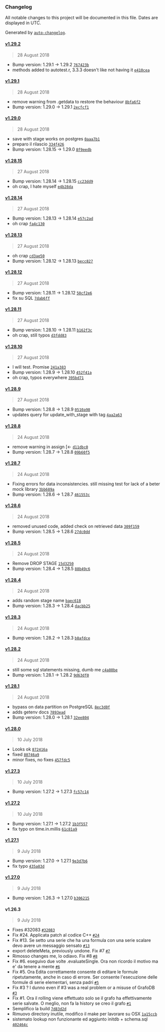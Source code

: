 ### Changelog

All notable changes to this project will be documented in this file. Dates are displayed in UTC.

Generated by [`auto-changelog`](https://github.com/CookPete/auto-changelog).

#### [v1.29.2](https://bitbucket.org/giupo/grafodb/compare/v1.29.2..v1.29.1)

> 28 August 2018

- Bump version: 1.29.1 → 1.29.2 [`767423b`](https://bitbucket.org/giupo/grafodb/commits/767423b5a7a7ceaf734b30a60bae8a422ad6bee1)
- methods added to autotest.r, 3.3.3 doesn't like not having it [`e410cea`](https://bitbucket.org/giupo/grafodb/commits/e410cead63813664edb250e6220ba966b4ca05e9)

#### [v1.29.1](https://bitbucket.org/giupo/grafodb/compare/v1.29.1..v1.29.0)

> 28 August 2018

- remove warning from .getdata to restore the behaviour [`8bfa6f2`](https://bitbucket.org/giupo/grafodb/commits/8bfa6f2304d9341fd3940c6d5d8216b9ef49bbbe)
- Bump version: 1.29.0 → 1.29.1 [`2ecfcf1`](https://bitbucket.org/giupo/grafodb/commits/2ecfcf1c1869260f3d33897b5aca7dc519cc3d51)

#### [v1.29.0](https://bitbucket.org/giupo/grafodb/compare/v1.29.0..v1.28.15)

> 28 August 2018

- save with stage works on postgres [`0aaa7b1`](https://bitbucket.org/giupo/grafodb/commits/0aaa7b1edb600b192972b1e8f99a85638c135694)
- preparo il rilascio [`334f426`](https://bitbucket.org/giupo/grafodb/commits/334f426c14ac8935201a29a6cc050a3961e1e7c6)
- Bump version: 1.28.15 → 1.29.0 [`8f9eedb`](https://bitbucket.org/giupo/grafodb/commits/8f9eedb894bdced0334a3122b9f866cb9a4de540)

#### [v1.28.15](https://bitbucket.org/giupo/grafodb/compare/v1.28.15..v1.28.14)

> 27 August 2018

- Bump version: 1.28.14 → 1.28.15 [`cc23dd9`](https://bitbucket.org/giupo/grafodb/commits/cc23dd944b0bf35c5b33232fcff965ccf9ecbb75)
- oh crap, I hate myself [`e4b28da`](https://bitbucket.org/giupo/grafodb/commits/e4b28da17700a3a0185680cce15029a0078e259b)

#### [v1.28.14](https://bitbucket.org/giupo/grafodb/compare/v1.28.14..v1.28.13)

> 27 August 2018

- Bump version: 1.28.13 → 1.28.14 [`e57c2ad`](https://bitbucket.org/giupo/grafodb/commits/e57c2ada8913d58570b62d5c7abfa3d1d68b8251)
- oh crap [`fa4c130`](https://bitbucket.org/giupo/grafodb/commits/fa4c130003186d8bfb2d342aae9952c0242f6b3d)

#### [v1.28.13](https://bitbucket.org/giupo/grafodb/compare/v1.28.13..v1.28.12)

> 27 August 2018

- oh crap [`cd3ae50`](https://bitbucket.org/giupo/grafodb/commits/cd3ae50fc056d9fcfdf508bcfe5b1cff748e8d5f)
- Bump version: 1.28.12 → 1.28.13 [`becc827`](https://bitbucket.org/giupo/grafodb/commits/becc827fc1da370b5ce141d6e6b9f0569ec91c6d)

#### [v1.28.12](https://bitbucket.org/giupo/grafodb/compare/v1.28.12..v1.28.11)

> 27 August 2018

- Bump version: 1.28.11 → 1.28.12 [`50cf2e6`](https://bitbucket.org/giupo/grafodb/commits/50cf2e6fce9f90b193bc0daa5330150162917e41)
- fix su SQL [`7dab6ff`](https://bitbucket.org/giupo/grafodb/commits/7dab6ff9a6509a625bba8ffa3b0de95596e28056)

#### [v1.28.11](https://bitbucket.org/giupo/grafodb/compare/v1.28.11..v1.28.10)

> 27 August 2018

- Bump version: 1.28.10 → 1.28.11 [`b162f3c`](https://bitbucket.org/giupo/grafodb/commits/b162f3c55069fc3f697be4c215c3c3dff8e0701e)
- oh crap, still typos [`d3fdd83`](https://bitbucket.org/giupo/grafodb/commits/d3fdd83587620e4dc05fdbbfbcf61b101798fee7)

#### [v1.28.10](https://bitbucket.org/giupo/grafodb/compare/v1.28.10..v1.28.9)

> 27 August 2018

- I will test. Promise [`241a383`](https://bitbucket.org/giupo/grafodb/commits/241a383aea930b9a4fcbe977e5a7ce4210968c68)
- Bump version: 1.28.9 → 1.28.10 [`452f41a`](https://bitbucket.org/giupo/grafodb/commits/452f41a35d7dae09e6cee39595cd35189fa0a6ff)
- oh crap, typos everywhere [`395bd71`](https://bitbucket.org/giupo/grafodb/commits/395bd7169a5723771b50c0e227c43f21b9977e6f)

#### [v1.28.9](https://bitbucket.org/giupo/grafodb/compare/v1.28.9..v1.28.8)

> 27 August 2018

- Bump version: 1.28.8 → 1.28.9 [`0510a98`](https://bitbucket.org/giupo/grafodb/commits/0510a987a6b3bdb594539006beee61e98c5e7841)
- updates query for update_with_stage with tag [`4aa2a63`](https://bitbucket.org/giupo/grafodb/commits/4aa2a635e9e80cc312a262fcf13e74675651fc35)

#### [v1.28.8](https://bitbucket.org/giupo/grafodb/compare/v1.28.8..v1.28.7)

> 24 August 2018

- remove warning in assign [<- [`d11dbc0`](https://bitbucket.org/giupo/grafodb/commits/d11dbc00b8854a577b110020ba3908fa492175d0)
- Bump version: 1.28.7 → 1.28.8 [`09b60f5`](https://bitbucket.org/giupo/grafodb/commits/09b60f55fd07a0646301a5b264fc72e0107bf02b)

#### [v1.28.7](https://bitbucket.org/giupo/grafodb/compare/v1.28.7..v1.28.6)

> 24 August 2018

- Fixing errors for data inconsistencies. still missing test for lack of a beter mock library [`3bb689a`](https://bitbucket.org/giupo/grafodb/commits/3bb689a058c8c4bc7deb12ca6796ff3846355c17)
- Bump version: 1.28.6 → 1.28.7 [`461553c`](https://bitbucket.org/giupo/grafodb/commits/461553c59f88237ce8087fb7b57ff8cb3ca6fd7e)

#### [v1.28.6](https://bitbucket.org/giupo/grafodb/compare/v1.28.6..v1.28.5)

> 24 August 2018

- removed unused code, added check on retrieved data [`309f159`](https://bitbucket.org/giupo/grafodb/commits/309f159afa7b3931913db089ea79396f7d0746c4)
- Bump version: 1.28.5 → 1.28.6 [`27dc0dd`](https://bitbucket.org/giupo/grafodb/commits/27dc0dd135c3878bdc3b0493db423c73bafc4829)

#### [v1.28.5](https://bitbucket.org/giupo/grafodb/compare/v1.28.5..v1.28.4)

> 24 August 2018

- Remove DROP STAGE [`15d3250`](https://bitbucket.org/giupo/grafodb/commits/15d3250180b4bee8d23153693b3acbe6516ec872)
- Bump version: 1.28.4 → 1.28.5 [`88b49c6`](https://bitbucket.org/giupo/grafodb/commits/88b49c6a6238b09488dd605e0d21991aca816f84)

#### [v1.28.4](https://bitbucket.org/giupo/grafodb/compare/v1.28.4..v1.28.3)

> 24 August 2018

- adds random stage name [`baec618`](https://bitbucket.org/giupo/grafodb/commits/baec6182cf0b42038b8beb2bf74953d428a3387b)
- Bump version: 1.28.3 → 1.28.4 [`dacbb25`](https://bitbucket.org/giupo/grafodb/commits/dacbb2587b318c383938dc7ef10fb6066659de0f)

#### [v1.28.3](https://bitbucket.org/giupo/grafodb/compare/v1.28.3..v1.28.2)

> 24 August 2018

- Bump version: 1.28.2 → 1.28.3 [`b8afdce`](https://bitbucket.org/giupo/grafodb/commits/b8afdce251e1123efc364d333174544585689016)

#### [v1.28.2](https://bitbucket.org/giupo/grafodb/compare/v1.28.2..v1.28.1)

> 24 August 2018

- still some sql statements missing, dumb me [`c4a80be`](https://bitbucket.org/giupo/grafodb/commits/c4a80be6db53e4f7775fd5cfa724e6a22dc8cc7d)
- Bump version: 1.28.1 → 1.28.2 [`9d63df0`](https://bitbucket.org/giupo/grafodb/commits/9d63df0db05d8f2ea975ee9b2c8cd3f72b25b919)

#### [v1.28.1](https://bitbucket.org/giupo/grafodb/compare/v1.28.1..v1.28.0)

> 24 August 2018

- bypass on data partition on PostgreSQL [`8ec3d0f`](https://bitbucket.org/giupo/grafodb/commits/8ec3d0fa15567f6ff12e92fc67ab5ffd293b5ff4)
- adds getenv docs [`7893ead`](https://bitbucket.org/giupo/grafodb/commits/7893eadd93d72a966dd3b60592f3c6bb175b874b)
- Bump version: 1.28.0 → 1.28.1 [`32ee804`](https://bitbucket.org/giupo/grafodb/commits/32ee804274b52262a1dec6d4161fb006f4790308)

#### [v1.28.0](https://bitbucket.org/giupo/grafodb/compare/v1.28.0..v1.27.3)

> 10 July 2018

- Looks ok [`872416a`](https://bitbucket.org/giupo/grafodb/commits/872416a71a7de2e404cfb3f5b6046abbe671e56c)
- fixed [`80746a9`](https://bitbucket.org/giupo/grafodb/commits/80746a9022e4fa755cb35bf1eb0d273b76c48bd7)
- minor fixes, no fixes [`457fdc5`](https://bitbucket.org/giupo/grafodb/commits/457fdc58c745901fd1e157250199cf5149923042)

#### [v1.27.3](https://bitbucket.org/giupo/grafodb/compare/v1.27.3..v1.27.2)

> 10 July 2018

- Bump version: 1.27.2 → 1.27.3 [`fc57c14`](https://bitbucket.org/giupo/grafodb/commits/fc57c14d286e4c81f64d33b65d0be8555b376927)

#### [v1.27.2](https://bitbucket.org/giupo/grafodb/compare/v1.27.2..v1.27.1)

> 10 July 2018

- Bump version: 1.27.1 → 1.27.2 [`1b3f557`](https://bitbucket.org/giupo/grafodb/commits/1b3f55740f944f6643b5503ac94c6942c711831c)
- fix typo on time.in.millis [`61c81a9`](https://bitbucket.org/giupo/grafodb/commits/61c81a9a7801150c85f07a3607291b8aa5cab3db)

#### [v1.27.1](https://bitbucket.org/giupo/grafodb/compare/v1.27.1..v1.27.0)

> 9 July 2018

- Bump version: 1.27.0 → 1.27.1 [`9e3d7b6`](https://bitbucket.org/giupo/grafodb/commits/9e3d7b6a4d9a3ffa33c5434717b078f83211c795)
- fix typo [`435a83d`](https://bitbucket.org/giupo/grafodb/commits/435a83d47d0c02e157d1cbef4f3ffd20b5d29d0b)

#### [v1.27.0](https://bitbucket.org/giupo/grafodb/compare/v1.27.0..v1.26.3)

> 9 July 2018

- Bump version: 1.26.3 → 1.27.0 [`b306215`](https://bitbucket.org/giupo/grafodb/commits/b306215f16cfe8e49bab72f7a8f7ed61adf4796c)

#### v1.26.3

> 9 July 2018

- Fixes #32083 [`#32083`](https://bitbucket.org/giupo/grafodb/issues/32083)
- Fix #24. Applicata patch al codice C++ [`#24`](https://bitbucket.org/giupo/grafodb/issues/24)
- Fix #13. Se setto una serie che ha una formula con una serie scalare devo avere un messaggio sensato [`#13`](https://bitbucket.org/giupo/grafodb/issues/13)
- export deleteMeta, previously undone. Fix #7 [`#7`](https://bitbucket.org/giupo/grafodb/issues/7)
- Rimosso changes me, lo odiavo. Fix #8 [`#8`](https://bitbucket.org/giupo/grafodb/issues/8)
- Fix #6. eseguivo due volte .evaluateSingle. Ora non ricordo il motivo ma e' da tenere a mente [`#6`](https://bitbucket.org/giupo/grafodb/issues/6)
- Fix #5. Ora Edita correttamente consente di editare le formule ripetutamente, anche in caso di errore. Ser consente l'esecuzione delle formule di serie elementari, senza padri [`#5`](https://bitbucket.org/giupo/grafodb/issues/5)
- Fix #3 ? I dunno even if #3 was a real problem or a misuse of GrafoDB [`#3`](https://bitbucket.org/giupo/grafodb/issues/3)
- Fix #1. Ora il rolling viene effettuato solo se il grafo ha effettivamente serie salvate. O meglio, non fa la history se creo il grafo [`#1`](https://bitbucket.org/giupo/grafodb/issues/1)
- Semplifico la build [`7d83d2d`](https://bitbucket.org/giupo/grafodb/commits/7d83d2de5f5765e0d7473d7037c340a8f9b73c0f)
- Rimuovo directory inutile, modifico il make per lavorare su OSX [`1a15ccb`](https://bitbucket.org/giupo/grafodb/commits/1a15ccbf7f3699268ef62376b7f5f99accd64547)
- sistemato lookup non funzionante ed aggiunto initdb + schema.sql [`402464c`](https://bitbucket.org/giupo/grafodb/commits/402464c683bcb6b328b69dd120fe031c3ae95b9d)
